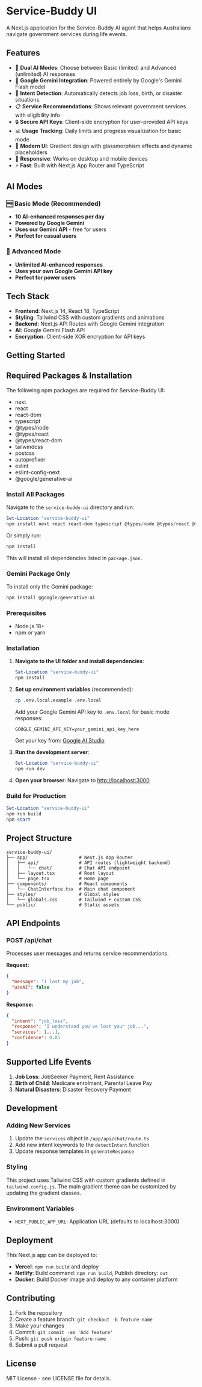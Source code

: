 # Service-Buddy UI

A Next.js application for the Service-Buddy AI agent that helps Australians navigate government services during life events.

## Features

- 💬 **Dual AI Modes**: Choose between Basic (limited) and Advanced (unlimited) AI responses
- 🤖 **Google Gemini Integration**: Powered entirely by Google's Gemini Flash model
- 🎯 **Intent Detection**: Automatically detects job loss, birth, or disaster situations  
- 📋 **Service Recommendations**: Shows relevant government services with eligibility info
- 🔒 **Secure API Keys**: Client-side encryption for user-provided API keys
- 📊 **Usage Tracking**: Daily limits and progress visualization for basic mode
- 🎨 **Modern UI**: Gradient design with glassmorphism effects and dynamic placeholders
- 📱 **Responsive**: Works on desktop and mobile devices
- ⚡ **Fast**: Built with Next.js App Router and TypeScript

## AI Modes

### 🆓 Basic Mode (Recommended)
- **10 AI-enhanced responses per day**
- **Powered by Google Gemini**
- **Uses our Gemini API** - free for users
- **Perfect for casual users**

### 🚀 Advanced Mode  
- **Unlimited AI-enhanced responses**
- **Uses your own Google Gemini API key**
- **Perfect for power users**

## Tech Stack

- **Frontend**: Next.js 14, React 18, TypeScript
- **Styling**: Tailwind CSS with custom gradients and animations
- **Backend**: Next.js API Routes with Google Gemini integration
- **AI**: Google Gemini Flash API
- **Encryption**: Client-side XOR encryption for API keys

## Getting Started
## Required Packages & Installation

The following npm packages are required for Service-Buddy UI:

- next
- react
- react-dom
- typescript
- @types/node
- @types/react
- @types/react-dom
- tailwindcss
- postcss
- autoprefixer
- eslint
- eslint-config-next
- @google/generative-ai

### Install All Packages

Navigate to the `service-buddy-ui` directory and run:

```powershell
Set-Location "service-buddy-ui"
npm install next react react-dom typescript @types/node @types/react @types/react-dom tailwindcss postcss autoprefixer eslint eslint-config-next @google/generative-ai
```

Or simply run:

```powershell
npm install
```

This will install all dependencies listed in `package.json`.

### Gemini Package Only

To install only the Gemini package:

```powershell
npm install @google/generative-ai
```

### Prerequisites

- Node.js 18+ 
- npm or yarn

### Installation

1. **Navigate to the UI folder and install dependencies**:
   ```powershell
   Set-Location "service-buddy-ui"
   npm install
   ```

2. **Set up environment variables** (recommended):
   ```bash
   cp .env.local.example .env.local
   ```
   
   Add your Google Gemini API key to `.env.local` for basic mode responses:
   ```
   GOOGLE_GEMINI_API_KEY=your_gemini_api_key_here
   ```
   
   Get your key from: [Google AI Studio](https://ai.google.dev/)

3. **Run the development server**:
   ```powershell
   Set-Location "service-buddy-ui"
   npm run dev
   ```

4. **Open your browser**:
   Navigate to [http://localhost:3000](http://localhost:3000)

### Build for Production

```powershell
Set-Location "service-buddy-ui"
npm run build
npm start
```

## Project Structure

```
service-buddy-ui/
├── app/                   # Next.js App Router
│   ├── api/               # API routes (lightweight backend)
│   │   └── chat/          # Chat API endpoint
│   ├── layout.tsx         # Root layout
│   └── page.tsx           # Home page
├── components/            # React components
│   └── ChatInterface.tsx  # Main chat component
├── styles/                # Global styles
│   └── globals.css        # Tailwind + custom CSS
└── public/                # Static assets
```

## API Endpoints

### POST /api/chat

Processes user messages and returns service recommendations.

**Request:**
```json
{
  "message": "I lost my job",
  "useAI": false
}
```

**Response:**
```json
{
  "intent": "job_loss",
  "response": "I understand you've lost your job...",
  "services": [...],
  "confidence": 0.85
}
```

## Supported Life Events

1. **Job Loss**: JobSeeker Payment, Rent Assistance
2. **Birth of Child**: Medicare enrolment, Parental Leave Pay  
3. **Natural Disasters**: Disaster Recovery Payment

## Development

### Adding New Services

1. Update the `services` object in `/app/api/chat/route.ts`
2. Add new intent keywords to the `detectIntent` function
3. Update response templates in `generateResponse`

### Styling

This project uses Tailwind CSS with custom gradients defined in `tailwind.config.js`. The main gradient theme can be customized by updating the gradient classes.

### Environment Variables

- `NEXT_PUBLIC_APP_URL`: Application URL (defaults to localhost:3000)

## Deployment

This Next.js app can be deployed to:

- **Vercel**: `npm run build` and deploy
- **Netlify**: Build command: `npm run build`, Publish directory: `out`
- **Docker**: Build Docker image and deploy to any container platform

## Contributing

1. Fork the repository
2. Create a feature branch: `git checkout -b feature-name`
3. Make your changes
4. Commit: `git commit -am 'Add feature'`
5. Push: `git push origin feature-name`
6. Submit a pull request

## License

MIT License - see LICENSE file for details.
